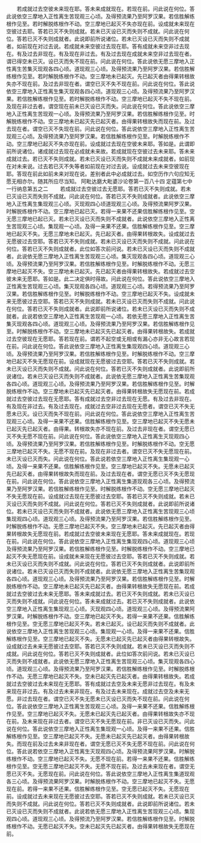 <!-- { "loadSidebar": true } -->
　　若成就过去空彼未来现在耶。答未来成就现在。若现在前。问此说在何位。答此说依空三摩地入正性离生苦现观三心顷。及得预流果乃至阿罗汉果。若信胜解练根作见至。若时解脱练根作不动。空三摩地已起灭不失亦现在前。设成就未来现在空彼过去耶。答若已灭不失则成就。若未已灭设已灭而失则不成就。问此说在何位。答若已灭不失则成就者。此说即前所说诸位。若未已灭设已灭而失则不成就者。如前现在对过去说。若成就未来空彼过去现在耶。答有成就未来空非过去现在。有及过去非现在。有及现在非过去。有及过去现在成就未来空非过去现在者。谓已得空未已灭。设已灭而失不现在前。问此说在何位。答此说依无愿三摩地入正性离生苦集灭现观各四心顷。道现观三心顷。及得预流果乃至阿罗汉果。若信胜解练根作见至。若时解脱练根作不动。空三摩地未已起灭。先已起灭者由得果转根故失亦不现在前。及过去非现在者。谓空已灭不失不现在前。问此说在何位。答此说依空三摩地入正性离生集灭现观各四心顷。道现观三心顷。及得预流果乃至阿罗汉果。若信胜解练根作见至。若时解脱练根作不动。空三摩地已起灭不失不现在前。及现在非过去者。谓空现在前未已灭设已灭而失。问此说在何位。答此说依空三摩地入正性离生苦现观一心顷。及得预流果乃至阿罗汉果。若信胜解练根作见至。时解脱练根作不动。空三摩地未已起灭先已起灭者。由得果转根故失而现在前。及过去现在者。谓空已灭不失现在前。问此说在何位。答此说依空三摩地入正性离生苦现观三心顷。及得预流果乃至阿罗汉果。若信胜解练根作见至。时解脱练根作不动。空三摩地已起灭不失亦现在前。设成就过去现在空彼未来耶。答如是。此谓即前所说诸位。诸成就过去现在必成就未来故。若成就现在空彼过去未来耶。答未来成就过去。若已灭不失则成就。若未已灭设已灭而失则不成就未来成就者。如前现在对未来说。过去若已灭不失等者如前现在对过去说。设成就过去未来空彼现在耶。答现在前此如前未来对现在说。差别者此中必成就过去。如空历作六句应知无愿无相亦尔。随其所应尽当知。
阿毗达磨大毗婆沙论卷第一百八十四
定蕴第七中一行纳息第五之二
　　若成就过去空彼过去无愿耶。答若已灭不失则成就。若未已灭设已灭而失则不成就。问此说在何位。答若已灭不失则成就者。此说依空三摩地入正性离生集现观三心顷。灭现观四心顷道现观三心顷。及得预流果阿罗汉果。时解脱练根作不动。空三摩地已起已灭。若得一来果不还果信胜解练根作见至。空无愿三摩地已起已灭。若未已灭设已灭而失则不成就者。此说依空三摩地入正性离生苦现观三心顷。集现观一心顷。及得一来果不还果。信胜解练根作见至。空三摩地已起灭不失。无愿三摩地未已起灭。先已起灭者。由得果转根故失。设成就过去无愿彼过去空耶。答若已灭不失则成就。若未已灭设已灭而失则不成就。问此说在何位。答若已灭不失则成就者。此位如答次前问说。若未已灭设已灭而失则不成就者。此说依无愿三摩地入正性离生苦现观三心顷。集灭现观各四心顷。道现观三心顷。及得预流果乃至阿罗汉果。若信胜解练根作见至。时解脱练根作不动。无愿三摩地已起灭不失。空三摩地未已起灭。先已起灭者由得果转根故失。若成就过去空彼未来无愿耶。答如是。此二决定俱时得故。问此说在何位。答此说依空三摩地入正性离生苦现观三心顷。集灭现观各四心顷。道现观三心顷。若得预流果乃至阿罗汉果。若信胜解练根作见至。时解脱练根作不动。空三摩地已起灭不失。设成就未来无愿彼过去空耶。答若已灭不失则成就。若未已灭设已灭而失则不成就。问此说在何位。答若已灭不失则成就者。此说即前所说诸位。若未已灭设已灭而失则不成就者。此说若依空三摩地入正性离生苦现观一心顷。若依无愿三摩地入正性离生苦集灭现观各四心顷。道现观三心顷。及得预流果乃至阿罗汉果。若信胜解练根作见至。时解脱练根作不动。空三摩地未已起灭先已起灭者。由得果转根故失。若成就过去空彼现在无愿耶。答若现在前。谓若不起空或无相或有漏心亦非无心故言若现在前。问此说在何位。答此说依空三摩地入正性离生集现观四心顷。道现观三心顷。及得预流果乃至阿罗汉果。若信胜解练根作见至。时解脱练根作不动。空三摩地已起灭不失无愿现在前。设成就现在无愿彼过去空耶。答若已灭不失则成就。若未已灭设已灭而失则不成就。问此说在何位。答若已灭不失则成就者。此说即前所说诸位。若未已灭设已灭而失则不成就者。此说依无愿三摩地入正性离生苦集现观各四心顷。道现观三心顷。及得预流果乃至阿罗汉果。若信胜解练根作见至。时解脱练根作不动。空三摩地未已起灭先已起灭者。由得果转根故失无愿现在前。若成就过去空彼过去现在无愿耶。答有成就过去空非过去现在无愿。有及过去非现在。有及现在非过去。有及过去现在。成就过去空非过去现在无愿者。谓空已灭不失无愿未已灭。设已灭而失不现在前。问此说在何位。答此说依空三摩地入正性离生苦现观三心顷。及得一来果不还果。信胜解练根作见至。空三摩地已起灭不失无愿未已起灭先已起灭者。由得果。转根故失亦不现在前。及过去非现在者。谓空无愿已灭不失无愿不现在前。问此说在何位。答此说依空三摩地入正性离生灭现观四心顷。及得预流果乃至阿罗汉果。若信胜解练根作见至。时解脱练根作不动。空无愿三摩地已起灭不失。无愿不现在前。及现在非过去者。谓空已灭不失无愿现在前。未已灭设已灭而失。问此说在何位。答此说若依空三摩地入正性离生集现观一心顷。及得一来果不还果。信胜解练根作见至。空三摩地已起灭不失。无愿未已起灭先已起灭者。由得果转根故失而现在前。及过去现在者。谓空无愿已灭不失无愿现在前。问此说在何位。答此说依空三摩地入正性离生集道现观各三心顷。及得预流果乃至阿罗汉果。若信胜解练根作见至。时解脱练根作不动。空无愿三摩地已起灭不失无愿现在前。设成就过去现在无愿彼过去空耶。答若已灭不失则成就。若未已灭设已灭而失则不成就。问此说在何位。答若已灭不失则成就者。此说即前所说诸位。若未已灭设已灭而失则不成就者。此说依无愿三摩地入正性离生苦现观三心顷集现观四心顷。道现观三心顷。及得预流果乃至阿罗汉果。若信胜解练根作见至。时解脱练根作不动。无愿三摩地已起灭不失。空三摩地未已起灭。先已起灭者由得果转根故失无愿现在前。若成就过去空彼未来现在无愿耶。答未来成就现在。若现在前。问此说在何位。答此说依空三摩地入正性离生集现观四心顷。道现观三心顷及得预流果乃至阿罗汉果。若信胜解练根作见至。时解脱练根作不动。空三摩地已起灭不失无愿现在前。设成就未来现在无愿彼过去空耶。答若已灭不失则成就。若未已灭设已灭而失则不成就。问此说在何位。答若已灭不失则成就者。此说即前所说诸位。若未已灭设已灭而失则不成就者。此说依无愿三摩地入正性离生苦集现观各四心顷。道现观三心顷。及得预流果乃至阿罗汉果。若信胜解练根作见至。时解脱练根作不动。空三摩地未已起灭先已起灭者。由得果转根故失无愿现在前。若成就过去空彼过去未来无愿耶。答未来成就过去。若已灭不失则成就。若未已灭设已灭而失则不成就。问此说在何位。答未来成就过去。若已灭不失则成就者。此说依空三摩地入正性离生集现观三心顷。灭现观四心顷。道现观三心顷。及得预流果阿罗汉果。时解脱练根作不动。空三摩地已起灭不失。若得一来果不还果。信胜解练根作见至。空无愿三摩地已起灭不失。若未已起灭。设已起灭而失则不成就者。此说依空三摩地入正性离生苦现观三心顷。集现观一心顷。及得一来果不还果。信胜解练根作见至。空三摩地已起灭不失。无愿未已起灭先已起灭者由得果转根故失。设成就过去未来无愿彼过去空耶。答若已灭不失则成就。若未已灭设已灭而失则不成就。问此说在何位。答若已灭不失则成就者。此位如答次前问说。若未已灭设已灭而失则不成就者。此说依无愿三摩地入正性离生苦现观三心顷。集灭现观各四心顷。道现观三心顷。及得预流果乃至阿罗汉果。若信胜解练根作见至。时解脱练根作不动。无愿三摩地已起灭不失。空未已起灭先已起灭者。由得果转根故失。若成就过去空彼过去未来现在无愿耶。答有成就过去空及未来无愿非过去现在。有及未来现在非过去。有及过去未来非现在。有及过去未来现在。成就过去空及未来无愿。非过去现在者。谓空已灭不失无愿未已灭设已灭而失不现在前。问此说在何位。答此说依空三摩地入正性离生苦现观三心顷。及得一来果不还果。信胜解练根作见至。空三摩地已起灭不失。无愿未已起灭先已起灭者。由得果转根故失亦不现在前。及未来现在非过去者。谓空已灭不失无愿现在前。非已灭设已灭而失。问此说在何位。答此说依空三摩地入正性离生集现观一心顷。及得一来果不还果。信胜解练根作见至。空三摩地已起灭不失。无愿未已起灭先已起灭者。由得果转根故失。而现在前及过去未来非现在者。谓空无愿已灭不失无愿不现在前。问此说在何位。答此说若依空三摩地入正性离生灭现观四心顷。及得预流果阿罗汉果。时解脱练根作不动。空三摩地已起灭不失。无愿不现在前。若得一来果不还果。信胜解练根作见至。空无愿三摩地已起灭不失。无愿不现在前。及过去未来现在者。谓空无愿已灭不失。无愿现在前。问此说在何位。答此说依空三摩地入正性离生集道现观各三心顷。及得预流果阿罗汉果。时解脱练根作不动。空三摩地已起灭不失。无愿现在前。若得一来果不还果。信胜解练根作见至。空无愿已起灭不失。无愿现在前。设成就过去未来现在无愿彼过去空耶。答若已灭不失则成就。若未已灭设已灭而失则不成就。问此说在何位。答若已灭不失则成就者。此说即前所说诸位。若未已灭设已灭而失则不成就者。此说若依无愿三摩地入正性离生苦现观三心顷。集现观四心顷。道现观三心顷。及得预流乃至阿罗汉果。若信胜解练根作见至。时解脱练根作不动。无愿已起灭不失。空未已起灭先已起灭者。由得果转根故失无愿现在前。
